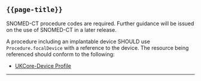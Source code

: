 ## <code>{{page-title}}</code>

SNOMED-CT procedure codes are required. Further guidance will be issued on the use of SNOMED-CT in a later release.

A procedure including an implantable device SHOULD use `Procedure.focalDevice` with a reference to the device. The resource being referenced should conform to the following: 
- <a href="https://simplifier.net/hl7fhirukcorer4/ukcoredevice">UKCore-Device Profile</a>

---


